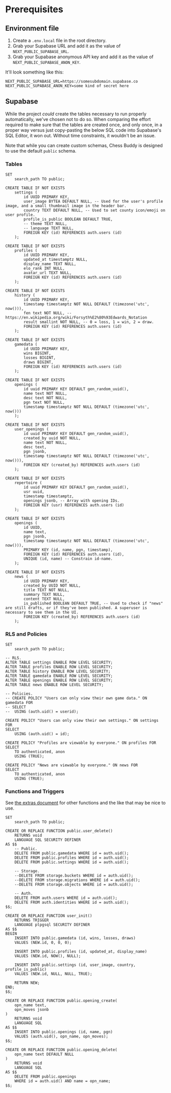# Prerequisites
## Environment file

1. Create a `.env.local` file in the root directory.
2. Grab your Supabase URL and add it as the value of `NEXT_PUBLIC_SUPABASE_URL`.
3. Grab your Supabase anonymous API key and add it as the value of `NEXT_PUBLIC_SUPABASE_ANON_KEY`.

It'll look something like this:
```environment
NEXT_PUBLIC_SUPABASE_URL=https://somesubdomain.supabase.co
NEXT_PUBLIC_SUPABASE_ANON_KEY=some kind of secret here
```

## Supabase

While the project _could_ create the tables necessary to run properly automatically, we've chosen not to do so. When comparing the effort required to make sure that the tables are created once, and only once, in a proper way versus just copy-pasting the below SQL code into Supabase's SQL Editor, it won out. Without time constraints, it wouldn't be an issue.

Note that while you can create custom schemas, Chess Buddy is designed to use the default `public` schema.

### Tables

```postgresql
SET
	search_path TO public;

CREATE TABLE IF NOT EXISTS
	settings (
		id UUID PRIMARY KEY,
		user_image BYTEA DEFAULT NULL, -- Used for the user's profile image, and a small thumbnail image in the header bar.
		country TEXT DEFAULT NULL, -- Used to set county icon/emoji on user profile.
		profile_is_public BOOLEAN DEFAULT TRUE,
		-- theme TEXT NULL,
		-- language TEXT NULL,
		FOREIGN KEY (id) REFERENCES auth.users (id)
	);

CREATE TABLE IF NOT EXISTS
	profiles (
		id UUID PRIMARY KEY,
		updated_at timestamptz NULL,
		display_name TEXT NULL,
		elo_rank INT NULL,
		avatar_url TEXT NULL,
		FOREIGN KEY (id) REFERENCES auth.users (id)
	);

CREATE TABLE IF NOT EXISTS
	history (
		id UUID PRIMARY KEY,
		timestamp timestamptz NOT NULL DEFAULT (timezone('utc', now())),
		fen text NOT NULL, -- https://en.wikipedia.org/wiki/Forsyth%E2%80%93Edwards_Notation
		result smallint NOT NULL, -- 0 = loss, 1 = win, 2 = draw.
		FOREIGN KEY (id) REFERENCES auth.users (id)
	);

CREATE TABLE IF NOT EXISTS
	gamedata (
		id UUID PRIMARY KEY,
		wins BIGINT,
		losses BIGINT,
		draws BIGINT,
		FOREIGN KEY (id) REFERENCES auth.users (id)
	);

CREATE TABLE IF NOT EXISTS
	openings (
		id uuid PRIMARY KEY DEFAULT gen_random_uuid(),
		name text NOT NULL,
		desc text NOT NULL,
		pgn text NOT NULL,
		timestamp timestamptz NOT NULL DEFAULT (timezone('utc', now()))
	);

CREATE TABLE IF NOT EXISTS
	user_openings (
		id uuid PRIMARY KEY DEFAULT gen_random_uuid(),
		created_by uuid NOT NULL,
		name text NOT NULL,
		desc text,
		pgn jsonb,
		timestamp timestamptz NOT NULL DEFAULT (timezone('utc', now())),
		FOREIGN KEY (created_by) REFERENCES auth.users (id)
	);

CREATE TABLE IF NOT EXISTS
	repertoire (
		id uuid PRIMARY KEY DEFAULT gen_random_uuid(),
		usr uuid,
		timestamp timestamptz,
		openings jsonb, -- Array with opening IDs.
		FOREIGN KEY (usr) REFERENCES auth.users (id)
	);

CREATE TABLE IF NOT EXISTS
	openings (
		id UUID,
		name text,
		pgn jsonb,
		timestamp timestamptz NOT NULL DEFAULT (timezone('utc', now())),
		PRIMARY KEY (id, name, pgn, timestamp),
		FOREIGN KEY (id) REFERENCES auth.users (id),
		UNIQUE (id, name) -- Constrain id-name.
	);

CREATE TABLE IF NOT EXISTS
	news (
		id UUID PRIMARY KEY,
		created_by UUID NOT NULL,
		title TEXT NOT NULL,
		summary TEXT NULL,
		content TEXT NULL,
		is_published BOOLEAN DEFAULT TRUE, -- Used to check if "news" are still drafts, or if they've been published. A superuser is necessary to see them in the UI.
		FOREIGN KEY (created_by) REFERENCES auth.users (id)
	);
```

### RLS and Policies

```postgresql
SET
	search_path TO public;

-- RLS.
ALTER TABLE settings ENABLE ROW LEVEL SECURITY;
ALTER TABLE profiles ENABLE ROW LEVEL SECURITY;
ALTER TABLE history ENABLE ROW LEVEL SECURITY;
ALTER TABLE gamedata ENABLE ROW LEVEL SECURITY;
ALTER TABLE openings ENABLE ROW LEVEL SECURITY;
ALTER TABLE news ENABLE ROW LEVEL SECURITY;

-- Policies.
-- CREATE POLICY "Users can only view their own game data." ON gamedata FOR
-- SELECT
-- 	USING (auth.uid() = userid);

CREATE POLICY "Users can only view their own settings." ON settings FOR
SELECT
	USING (auth.uid() = id);

CREATE POLICY "Profiles are viewable by everyone." ON profiles FOR
SELECT
	TO authenticated, anon
	USING (TRUE);

CREATE POLICY "News are viewable by everyone." ON news FOR
SELECT
	TO authenticated, anon
	USING (TRUE);
```

### Functions and Triggers

See [the extras document](./EXTRAS.md) for other functions and the like that may be nice to use.

```postgresql
SET
	search_path TO public;

CREATE OR REPLACE FUNCTION public.user_delete()
	RETURNS void
	LANGUAGE SQL SECURITY DEFINER
AS $$
	-- Public.
	DELETE FROM public.gamedata WHERE id = auth.uid();
	DELETE FROM public.profiles WHERE id = auth.uid();
	DELETE FROM public.settings WHERE id = auth.uid();

	-- Storage.
	--DELETE FROM storage.buckets WHERE id = auth.uid();
	--DELETE FROM storage.migrations WHERE id = auth.uid();
	--DELETE FROM storage.objects WHERE id = auth.uid();

	-- Auth.
	DELETE FROM auth.users WHERE id = auth.uid();
	DELETE FROM auth.identities WHERE id = auth.uid();
$$;

CREATE OR REPLACE FUNCTION user_init()
	RETURNS TRIGGER
	LANGUAGE plpgsql SECURITY DEFINER
AS $$
BEGIN
	INSERT INTO public.gamedata (id, wins, losses, draws)
	VALUES (NEW.id, 0, 0, 0);

	INSERT INTO public.profiles (id, updated_at, display_name)
	VALUES (NEW.id, NOW(), NULL);

	INSERT INTO public.settings (id, user_image, country, profile_is_public)
	VALUES (NEW.id, NULL, NULL, TRUE);

	RETURN NEW;
END;
$$;

CREATE OR REPLACE FUNCTION public.opening_create(
	opn_name text,
	opn_moves jsonb
)
	RETURNS void
	LANGUAGE SQL
AS $$
	INSERT INTO public.openings (id, name, pgn)
	VALUES (auth.uid(), opn_name, opn_moves);
$$;

CREATE OR REPLACE FUNCTION public.opening_delete(
	opn_name text DEFAULT NULL
)
	RETURNS void
	LANGUAGE SQL
AS $$
	DELETE FROM public.openings
	WHERE id = auth.uid() AND name = opn_name;
$$;
```
